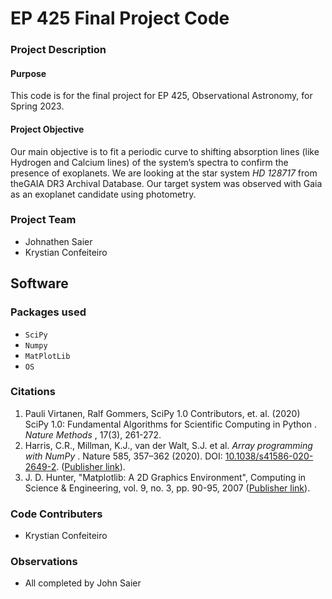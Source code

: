 # EP 425 Final Project Code

### Project Description

#### Purpose

This code is for the final project for EP 425, Observational Astronomy, for Spring 2023.

#### Project Objective

Our main objective is to fit a periodic curve to shifting absorption lines (like Hydrogen and Calcium lines) of the system’s spectra to confirm the presence of exoplanets. We are looking at the star system *HD 128717* from theGAIA DR3 Archival Database. Our target system was observed with Gaia as an exoplanet candidate using photometry.

### Project Team

* Johnathen Saier
* Krystian Confeiteiro

## Software

### Packages used

* `SciPy`
* `Numpy`
* `MatPlotLib`
* `OS`

### Citations

1. Pauli Virtanen, Ralf Gommers, SciPy 1.0 Contributors, et. al. (2020)  SciPy 1.0: Fundamental Algorithms for Scientific Computing in Python .  *Nature Methods* , 17(3), 261-272.
2. Harris, C.R., Millman, K.J., van der Walt, S.J. et al.  *Array programming with NumPy* . Nature 585, 357–362 (2020). DOI: [10.1038/s41586-020-2649-2](https://doi.org/10.1038/s41586-020-2649-2). ([Publisher link](https://www.nature.com/articles/s41586-020-2649-2)).
3. J. D. Hunter, "Matplotlib: A 2D Graphics Environment", Computing in Science & Engineering, vol. 9, no. 3, pp. 90-95, 2007 ([Publisher link](https://doi.org/10.1109/MCSE.2007.55)).

### Code Contributers

* Krystian Confeiteiro

### Observations 
* All completed by John Saier
